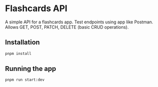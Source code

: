 # Flashcards API

A simple API for a flashcards app.
Test endpoints using app like Postman. Allows GET, POST, PATCH, DELETE (basic CRUD operations).

## Installation

```bash
pnpm install
```

## Running the app

```bash
pnpm run start:dev
```



